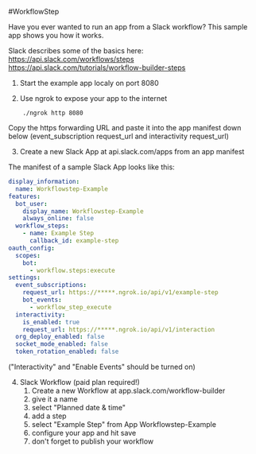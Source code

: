 #WorkflowStep

Have you ever wanted to run an app from a Slack workflow? This sample app shows you how it works.

Slack describes some of the basics here:
https://api.slack.com/workflows/steps
https://api.slack.com/tutorials/workflow-builder-steps


1. Start the example app localy on port 8080


2. Use ngrok to expose your app to the internet

```shell
    ./ngrok http 8080
```
Copy the https forwarding URL and paste it into the app manifest down below (event_subscription request_url and interactivity request_url)


3. Create a new Slack App at api.slack.com/apps from an app manifest

The manifest of a sample Slack App looks like this:
```yaml
display_information:
  name: Workflowstep-Example
features:
  bot_user:
    display_name: Workflowstep-Example
    always_online: false
  workflow_steps:
    - name: Example Step
      callback_id: example-step
oauth_config:
  scopes:
    bot:
      - workflow.steps:execute
settings:
  event_subscriptions:
    request_url: https://*****.ngrok.io/api/v1/example-step
    bot_events:
      - workflow_step_execute
  interactivity:
    is_enabled: true
    request_url: https://*****.ngrok.io/api/v1/interaction
  org_deploy_enabled: false
  socket_mode_enabled: false
  token_rotation_enabled: false
```

("Interactivity" and "Enable Events" should be turned on)

4. Slack Workflow (paid plan required!)
   1. Create a new Workflow at app.slack.com/workflow-builder
   2. give it a name
   3. select "Planned date & time"
   4. add a step
   5. select "Example Step" from App Workflowstep-Example
   6. configure your app and hit save
   7. don't forget to publish your workflow
